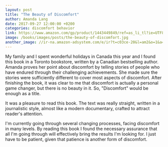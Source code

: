 ```yaml
---
layout: post
title: "The Beauty of Discomfort"
author: Amanda Lang
date: 2017-09-27 12:00:00 +0200
categories: discomfort behavior
link: https://www.amazon.com/gp/product/1443449849/ref=as_li_tl?ie=UTF8&camp=1789&creative=9325&creativeASIN=1443449849&linkCode=as2&tag=c03ce-20&linkId=f6179be8171cef0d87ec66171359fcfd
image: /books/images/posts/the-beauty-of-discomfort.jpg
another_image: //ir-na.amazon-adsystem.com/e/ir?t=c03ce-20&l=am2&o=1&a=1443449849
---
```


My family and I spent wonderful holidays in Canada this year and I found this book in a Toronto bookstore, written by a Canadian bestselling author. Amanda proves her point about discomfort by telling stories of people who have endured through their challenging achievements. She made sure the stories were sufficiently different to cover most aspects of discomfort. After finishing the book, it was clear to me that discomfort is actually a personal game changer, but there is no beauty in it. So, "Discomfort" would be enough as a title.

It was a pleasure to read this book. The text was really straight, written in a journalistic style, almost like a modern documentary, crafted to attract reader's attention.

I'm currently going through several changing processes, facing discomfort in many levels. By reading this book I found the necessary assurance that all I'm going through will effectively bring the results I'm looking for. I just have to be patient, given that patience is another form of discomfort.
